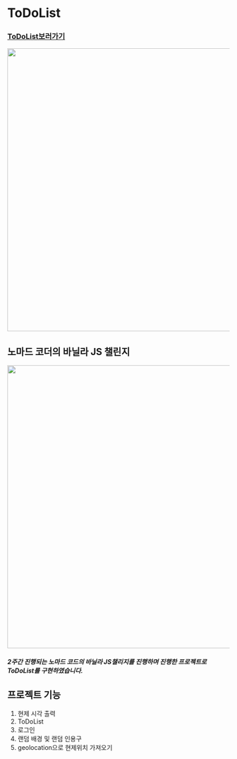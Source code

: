 # ToDoList
### [ToDoList보러가기](https://onetaek.github.io/ToDoList/)
<img src="https://user-images.githubusercontent.com/86419261/235374966-1e62ac4f-7baf-474c-8f52-2f844e091ea0.png" width="640"/></br>

## 노마드 코더의 바닐라 JS 챌린지
<img src="https://user-images.githubusercontent.com/86419261/235374853-0c68d378-4715-4213-a237-a5c77867bd89.png" width="640"/>


##### 2주간 진행되는 노마드 코드의 바닐라 JS챌리지를 진행하며 진행한 프로젝트로 ToDoList를 구현하였습니다.

## 프로젝트 기능
1. 현제 시각 출력
2. ToDoList
3. 로그인
4. 랜덤 배경 및 랜덤 인용구
5. geolocation으로 현제위치 가져오기
